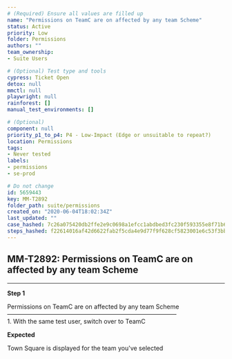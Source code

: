 ```yaml
---
# (Required) Ensure all values are filled up
name: "Permissions on TeamC are on affected by any team Scheme"
status: Active
priority: Low
folder: Permissions
authors: ""
team_ownership: 
- Suite Users

# (Optional) Test type and tools
cypress: Ticket Open
detox: null
mmctl: null
playwright: null
rainforest: []
manual_test_environments: []

# (Optional)
component: null
priority_p1_to_p4: P4 - Low-Impact (Edge or unsuitable to repeat?)
location: Permissions
tags: 
- Never tested
labels: 
- permissions
- se-prod

# Do not change
id: 5659443
key: MM-T2892
folder_path: suite/permissions
created_on: "2020-06-04T18:02:34Z"
last_updated: ""
case_hashed: 7c26a075420db2ffe2e9c0698a1efcc1abdbed3fc230f593355e8f71b648f9b4c371ab3f910fa0959b5ce6d13216c4b0
steps_hashed: f22614016af42d6622fab2f5cda4e9d77f9f628cf5823001e6c53f3bbee763fb151ce8b7ab7d3f76b8df80974dfcf15b
---
```


## MM-T2892: Permissions on TeamC are on affected by any team Scheme

---

**Step 1**

Permissions on TeamC are on affected by any team Scheme\
————————————————————————————\
1\. With the same test user, switch over to TeamC

**Expected**

Town Square is displayed for the team you've selected
